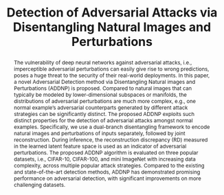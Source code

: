 ---
title: "Detection of Adversarial Attacks via Disentangling Natural Images and Perturbations"
excerpt: IEEE Transactions on Information Forensics and Security (TIFS) 2024
authors: Yuanyuan Qing, Tao Bai, <strong>Zhuotao Liu</strong>, Pierre Moulin, Bihan Wen
doi: https://ieeexplore.ieee.org/abstract/document/10404044
seq: 4
abstract: "The vulnerability of deep neural networks against adversarial attacks, i.e., imperceptible adversarial perturbations can easily give rise to wrong predictions, poses a huge threat to the security of their real-world deployments. In this paper, a novel Adversarial Detection method via Disentangling Natural images and Perturbations (ADDNP) is proposed. Compared to natural images that can typically be modeled by lower-dimensional subspaces or manifolds, the distributions of adversarial perturbations are much more complex, e.g., one normal example’s adversarial counterparts generated by different attack strategies can be significantly distinct. The proposed ADDNP exploits such distinct properties for the detection of adversarial attacks amongst normal examples. Specifically, we use a dual-branch disentangling framework to encode natural images and perturbations of inputs separately, followed by joint reconstruction. During inference, the reconstruction discrepancy (RD) measured in the learned latent feature space is used as an indicator of adversarial perturbations. The proposed ADDNP algorithm is evaluated on three popular datasets, i.e., CIFAR-10, CIFAR-100, and mini ImageNet with increasing data complexity, across multiple popular attack strategies. Compared to the existing and state-of-the-art detection methods, ADDNP has demonstrated promising performance on adversarial detection, with significant improvements on more challenging datasets."
tag: TIFS 24
---